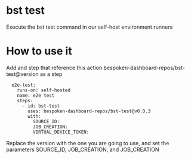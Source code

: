 # bst test
Execute the bst test command in our self-host environment runners


# How to use it

Add and step that reference this action bespoken-dashboard-repos/bst-test@version as a step

```
  e2e-test:
    runs-on: self-hosted
    name: e2e test
    steps:
      - id: bst-test
        uses: bespoken-dashboard-repos/bst-test@v0.0.3
        with:
          SOURCE_ID: 
          JOB_CREATION: 
          VIRTUAL_DEVICE_TOKEN: 
```
Replace the version with the one you are going to use, and set the parameters SOURCE_ID, JOB_CREATION, and JOB_CREATION
